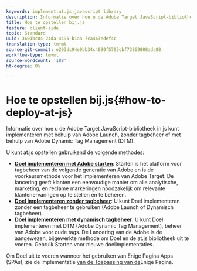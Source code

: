```yaml
---
keywords: implement;at.js;javascript library
description: Informatie over hoe u de Adobe Target JavaScript-bibliotheek in.js kunt implementeren met behulp van Adobe Launch, zonder tagbeheer of met behulp van Adobe Dynamic Tag Management (DTM).
title: Hoe te opstellen bij.js
feature: client-side
topic: Standard
uuid: 3601bc84-24da-4495-b1aa-7ca463edef4c
translation-type: tm+mt
source-git-commit: e203dc94e9bb34c4090f5795cbf73869808ada88
workflow-type: tm+mt
source-wordcount: '188'
ht-degree: 0%

---
```



# Hoe te opstellen bij.js{#how-to-deploy-at-js}

Informatie over hoe u de Adobe Target JavaScript-bibliotheek in.js kunt implementeren met behulp van Adobe Launch, zonder tagbeheer of met behulp van Adobe Dynamic Tag Management (DTM).

U kunt at.js opstellen gebruikend de volgende methodes:

* **[Doel implementeren met Adobe starten](/help/c-implementing-target/c-implementing-target-for-client-side-web/how-to-deployatjs/cmp-implementing-target-using-adobe-launch.md)**: Starten is het platform voor tagbeheer van de volgende generatie van Adobe en is de voorkeursmethode voor het implementeren van Adobe Target. De lancering geeft klanten een eenvoudige manier om alle analytische, marketing, en reclame markeringen noodzakelijk om relevante klantenervaringen op te stellen en te beheren.
* **[Doel implementeren zonder tagbeheer](/help/c-implementing-target/c-implementing-target-for-client-side-web/how-to-deployatjs/implementing-target-without-a-tag-manager.md)**: U kunt Doel implementeren zonder een tagbeheer te gebruiken (Adobe Launch of Dynamisch tagbeheer).
* **[Doel implementeren met dynamisch tagbeheer](/help/c-implementing-target/c-implementing-target-for-client-side-web/how-to-deployatjs/implementing-target-using-dynamic-tag-management.md)**: U kunt Doel implementeren met DTM (Adobe Dynamic Tag Management), beheer van Adobe voor oude tags. De Lancering van de Adobe is de aangewezen, bijgewerkte methode om Doel en de at.js bibliotheek uit te voeren. Gebruik Starten voor nieuwe doelimplementaties.

Om Doel uit te voeren wanneer het gebruiken van Enige Pagina Apps (SPAs), zie de implementatie [van de Toepassing van de](/help/c-implementing-target/c-implementing-target-for-client-side-web/how-to-deployatjs/target-atjs-single-page-application.md)Enige Pagina.